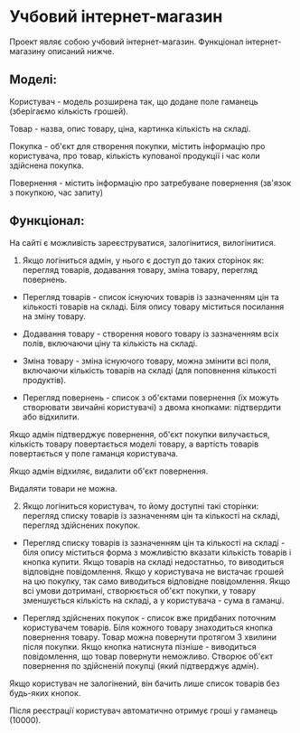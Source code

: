 # Учбовий інтернет-магазин

Проект являє собою учбовий інтернет-магазин. Функціонал інтернет-магазину описаний нижче.

## Моделі:

Користувач - модель розширена так, що додане поле гаманець (зберігаємо кількість грошей).

Товар - назва, опис товару, ціна, картинка кількість на складі.

Покупка - об'єкт для створення покупки, містить інформацію про користувача, про товар, кількість купованої продукції і час коли здійснена покупка.

Повернення - містить інформацію про затребуване повернення (зв'язок з покупкою, час запиту)

## Функціонал:

На сайті є можливість зареєструватися, залогінитися, вилогінитися.

1. Якщо логіниться адмін, у нього є доступ до таких сторінок як: перегляд товарів, додавання товару, зміна товару, перегляд повернень.

- Перегляд товарів - список існуючих товарів із зазначенням цін та кількості товарів на складі. Біля опису товару міститься посилання на зміну товару.

- Додавання товару - створення нового товару із зазначенням всіх полів, включаючи ціну та кількість на складі.

- Зміна товару - зміна існуючого товару, можна змінити всі поля, включаючи кількість товарів на складі (для поповнення кількості продуктів).

- Перегляд повернень - список з об'єктами повернення (їх можуть створювати звичайні користувачі) з двома кнопками: підтвердити або відхилити.

Якщо адмін підтверджує повернення, об'єкт покупки вилучається, кількість товару повертається моделі товару, а вартість товарів повертається у поле гаманця користувача.

Якщо адмін відхиляє, видалити об'єкт повернення.

Видаляти товари не можна.

2. Якщо логіниться користувач, то йому доступні такі сторінки: перегляд списку товарів із зазначенням цін та кількості на складі, перегляд здійснених покупок.

- Перегляд списку товарів із зазначенням цін та кількості на складі - біля опису міститься форма з можливістю вказати кількість товарів і кнопка купити. Якщо товарів на складі недостатньо, то виводиться відповідне повідомлення. Якщо у користувача не вистачає грошей на цю покупку, так само виводиться відповідне повідомлення. Якщо всі умови дотримані, створюється об'єкт покупки, у товару зменшується кількість на складі, а у користувача - сума в гаманці.

- Перегляд здійснених покупок - список вже придбаних поточним користувачем товарів. Біля кожного товару знаходиться кнопка повернення товару. Товар можна повернути протягом 3 хвилини після покупки. Якщо кнопка натиснута пізніше - виводиться повідомлення, що товар повернути неможливо. Створює об'єкт повернення по здійсненій покупці (який підтверджує адмін).

Якщо користувач не залогінений, він бачить лише список товарів без будь-яких кнопок.

Після реєстрації користувач автоматично отримує гроші у гаманець (10000).
